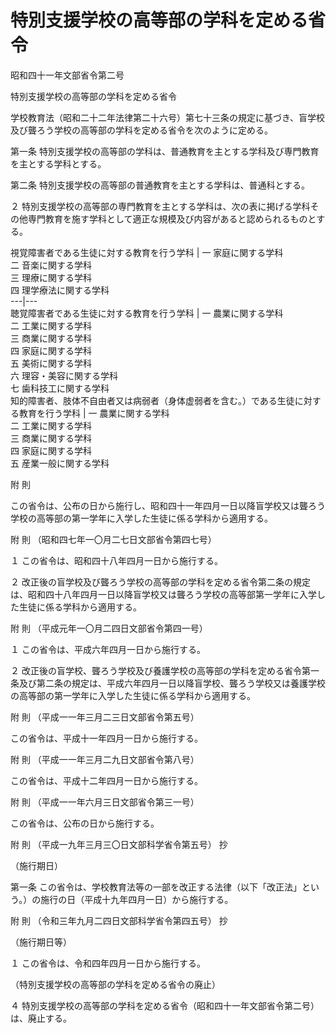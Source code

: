 # 特別支援学校の高等部の学科を定める省令

昭和四十一年文部省令第二号

特別支援学校の高等部の学科を定める省令

学校教育法（昭和二十二年法律第二十六号）第七十三条の規定に基づき、盲学校及び聾ろう学校の高等部の学科を定める省令を次のように定める。

第一条 特別支援学校の高等部の学科は、普通教育を主とする学科及び専門教育を主とする学科とする。

第二条 特別支援学校の高等部の普通教育を主とする学科は、普通科とする。

２ 特別支援学校の高等部の専門教育を主とする学科は、次の表に掲げる学科その他専門教育を施す学科として適正な規模及び内容があると認められるものとする。

視覚障害者である生徒に対する教育を行う学科 |  一 家庭に関する学科  
二 音楽に関する学科  
三 理療に関する学科  
四 理学療法に関する学科  
---|---  
聴覚障害者である生徒に対する教育を行う学科 |  一 農業に関する学科  
二 工業に関する学科  
三 商業に関する学科  
四 家庭に関する学科  
五 美術に関する学科  
六 理容・美容に関する学科  
七 歯科技工に関する学科  
知的障害者、肢体不自由者又は病弱者（身体虚弱者を含む。）である生徒に対する教育を行う学科 |  一 農業に関する学科  
二 工業に関する学科  
三 商業に関する学科  
四 家庭に関する学科  
五 産業一般に関する学科  
  
附 則

この省令は、公布の日から施行し、昭和四十一年四月一日以降盲学校又は聾ろう学校の高等部の第一学年に入学した生徒に係る学科から適用する。

附 則 （昭和四七年一〇月二七日文部省令第四七号）

１ この省令は、昭和四十八年四月一日から施行する。

２ 改正後の盲学校及び聾ろう学校の高等部の学科を定める省令第二条の規定は、昭和四十八年四月一日以降盲学校又は聾ろう学校の高等部第一学年に入学した生徒に係る学科から適用する。

附 則 （平成元年一〇月二四日文部省令第四一号）

１ この省令は、平成六年四月一日から施行する。

２ 改正後の盲学校、聾ろう学校及び養護学校の高等部の学科を定める省令第一条及び第二条の規定は、平成六年四月一日以降盲学校、聾ろう学校又は養護学校の高等部の第一学年に入学した生徒に係る学科から適用する。

附 則 （平成一一年三月二三日文部省令第五号）

この省令は、平成十一年四月一日から施行する。

附 則 （平成一一年三月二九日文部省令第八号）

この省令は、平成十二年四月一日から施行する。

附 則 （平成一一年六月三日文部省令第三一号）

この省令は、公布の日から施行する。

附 則 （平成一九年三月三〇日文部科学省令第五号） 抄

（施行期日）

第一条 この省令は、学校教育法等の一部を改正する法律（以下「改正法」という。）の施行の日（平成十九年四月一日）から施行する。

附 則 （令和三年九月二四日文部科学省令第四五号） 抄

（施行期日等）

１ この省令は、令和四年四月一日から施行する。

（特別支援学校の高等部の学科を定める省令の廃止）

４ 特別支援学校の高等部の学科を定める省令（昭和四十一年文部省令第二号）は、廃止する。
